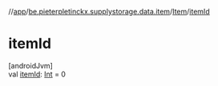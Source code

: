 //[app](../../../index.md)/[be.pieterpletinckx.supplystorage.data.item](../index.md)/[Item](index.md)/[itemId](item-id.md)

# itemId

[androidJvm]\
val [itemId](item-id.md): [Int](https://kotlinlang.org/api/latest/jvm/stdlib/kotlin/-int/index.html) = 0
